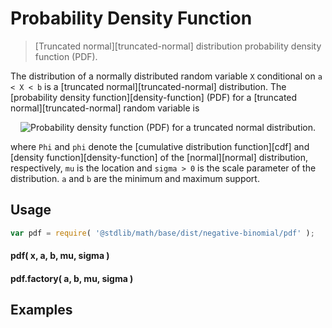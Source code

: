 Probability Density Function
===
> [Truncated normal][truncated-normal] distribution probability density function (PDF).

<!-- <intro> -->

The distribution of a normally distributed random variable `X` conditional on `a < X < b`  is a [truncated normal][truncated-normal] distribution.
The [probability density function][density-function] (PDF) for a [truncated normal][truncated-normal] random variable is

<!-- <equation class="equation" label="eq:" align="center" raw="" alt=""> -->
<div class="equation" align="center" data-raw-text="f(x;\mu,\sigma,a,b) =  \begin{cases} \frac{\frac{1}{\sigma}\phi(\frac{x - \mu}{\sigma})}{\Phi(\frac{b - \mu}{\sigma}) - \Phi(\frac{a - \mu}{\sigma}) } &amp; \text{ if } a < x < b \\ 0 &amp; \text{ otherwise }
\end{cases}" data-equation="eq:pdf_function">
	<img src="https://cdn.rawgit.com/distributions-io/truncated-normal-pdf/420be8917ad8ff8b29d3f21f88744581bbff9445/docs/img/eqn.svg" alt="Probability density function (PDF) for a truncated normal distribution.">
	<br>
</div>

where `Phi` and `phi` denote the [cumulative distribution function][cdf] and [density function][density-function] of the [normal][normal] distribution, respectively, `mu` is the location  and `sigma > 0` is the scale parameter of the distribution. `a` and `b` are the minimum and maximum support.

<!-- </intro> -->

<!-- <usage> -->

## Usage
``` javascript
var pdf = require( '@stdlib/math/base/dist/negative-binomial/pdf' );
```

#### pdf( x, a, b, mu, sigma )
#### pdf.factory( a, b, mu, sigma )
<!-- </usage> -->

<!-- <examples> -->
## Examples

``` javascript
```
<!-- </examples> -->


<!-- <links> -->

[negative-binomial]: https://github.com/substack/node-browserify

<!-- </links> -->